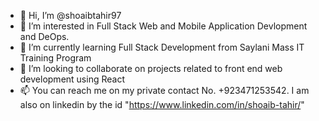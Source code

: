 - 👋 Hi, I’m @shoaibtahir97
- 👀 I’m interested in Full Stack Web and Mobile Application Devlopment and DeOps.
- 🌱 I’m currently learning Full Stack Development from Saylani Mass IT Training Program
- 💞️ I’m looking to collaborate on projects related to front end web development using React
- 📫 You can reach me on my private contact No. +923471253542. I am also on linkedin by the id "https://www.linkedin.com/in/shoaib-tahir/" 

<!---
shoaibtahir97/shoaibtahir97 is a ✨ special ✨ repository because its `README.md` (this file) appears on your GitHub profile.
You can click the Preview link to take a look at your changes.
--->
